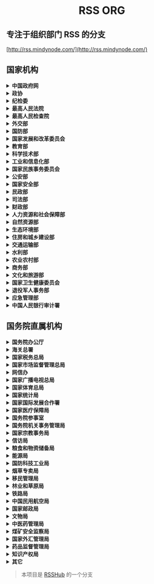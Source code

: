 <h1 align="center">RSS ORG</h1>

## 专注于组织部门 RSS 的分支

[http://rss.mindynode.com/](http://rss.mindynode.com/)

## 国家机构

<details>
    <summary><strong>中国政府网</strong></summary>

#### 1. [国务院-动态](http://rss.mindynode.com/guowuyuan/dongtai)

    路由： http://rss.mindynode.com/guowuyuan/dongtai

#### 2. [新闻-要闻](http://rss.mindynode.com/guowuyuan/xinwen)

    路由： http://rss.mindynode.com/guowuyuan/xinwen

#### 3. [政策-最新](http://rss.mindynode.com/guowuyuan/zhengce-zuixin)

    路由： http://rss.mindynode.com/guowuyuan/zhengce-zuixin

#### 4. [数据-要闻](http://rss.mindynode.com/guowuyuan/shuju)

    路由： http://rss.mindynode.com/guowuyuan/shuju

#### 5. [数据-公开征求意见](http://rss.mindynode.com/guowuyuan/fazhiban)

    路由： http://rss.mindynode.com/guowuyuan/fazhiban

</details>

<details>
    <summary><strong>政协</strong></summary>

#### 1. [政协-新闻](http://rss.mindynode.com/cppcc/news)

    路由： http://rss.mindynode.com/cppcc/news

#### 2. [政协-权威发布](http://rss.mindynode.com/cppcc/fabu)

    路由： http://rss.mindynode.com/cppcc/fabu

</details>

<details>
    <summary><strong>纪检委</strong></summary>

#### 1. [要闻](http://rss.mindynode.com/jijian/yaowen)

    路由： http://rss.mindynode.com/jijian/yaowen

#### 2. [中管审查](http://rss.mindynode.com/jijian/zhongguansc)

    路由： http://rss.mindynode.com/jijian/zhongguansc

#### 3. [中管处分](http://rss.mindynode.com/jijian/zhongguancf)

    路由： http://rss.mindynode.com/jijian/zhongguancf

#### 4. [中央审查](http://rss.mindynode.com/jijian/zhongyangsc)

    路由： http://rss.mindynode.com/jijian/zhongyangsc

#### 5. [中央处分](http://rss.mindynode.com/jijian/zhongyangcf)

    路由： http://rss.mindynode.com/jijian/zhongyangcf

#### 6. [省管审查](http://rss.mindynode.com/jijian/shenguansc)

    路由： http://rss.mindynode.com/jijian/shenguansc

#### 7. [省管处分](http://rss.mindynode.com/jijian/shenguancf)

    路由： http://rss.mindynode.com/jijian/shenguancf

</details>

<details>
    <summary><strong>最高人民法院</strong></summary>

#### 1. [新闻](http://rss.mindynode.com/zgfy/zuigao)

    路由： http://rss.mindynode.com/zgfy/zuigao

#### 2. [地方新闻](http://rss.mindynode.com/zgfy/difang)

    路由： http://rss.mindynode.com/zgfy/difang

#### 3. [司法解释](http://rss.mindynode.com/zgfy/jieshi)

    路由： http://rss.mindynode.com/zgfy/jieshi

#### 4. [重大案件](http://rss.mindynode.com/zgfy/zhongda)

    路由： http://rss.mindynode.com/zgfy/zhongda

</details>

<details>
    <summary><strong>最高人民检查院</strong></summary>

#### 1. [权威发布](http://rss.mindynode.com/jianchayuan/fabu)

    路由： http://rss.mindynode.com/jianchayuan/fabu

#### 2. [新闻](http://rss.mindynode.com/jianchayuan/xinwen)

    路由： http://rss.mindynode.com/jianchayuan/xinwen

## 国务院组成部门

</details>

<details>
    <summary><strong>外交部</strong></summary>

#### 1. [领导人活动](http://rss.mindynode.com/waijiaobu/lingdaoren)

    路由： http://rss.mindynode.com/waijiaobu/lingdaoren

#### 2. [司局新闻](http://rss.mindynode.com/waijiaobu/sjxw)

    路由： http://rss.mindynode.com/waijiaobu/sjxw

#### 3. [驻外报道](http://rss.mindynode.com/waijiaobu/zwbd)

    路由： http://rss.mindynode.com/waijiaobu/zwbd


</details>

<details>
    <summary><strong>国防部</strong></summary>

#### 1. [权威发布](http://rss.mindynode.com/guofangbu/fabu)

    路由： http://rss.mindynode.com/guofangbu/fabu


</details>

<details>
    <summary><strong>国家发展和改革委员会</strong></summary>

#### 1. [新闻](http://rss.mindynode.com/fagaiwei/xinwen)

    路由： http://rss.mindynode.com/fagaiwei/xinwen

</details>

<details>
    <summary><strong>教育部</strong></summary>

#### 1. [教育要闻](http://rss.mindynode.com/jiaoyubu/jyyw)

    路由： http://rss.mindynode.com/jiaoyubu/jyyw

#### 2. [教育通知](http://rss.mindynode.com/jiaoyubu/jytz)

    路由： http://rss.mindynode.com/jiaoyubu/jytz


</details>

<details>
    <summary><strong>科学技术部</strong></summary>

#### 1. [最近更新](http://rss.mindynode.com/kejibu/gengxin)

    路由： http://rss.mindynode.com/kejibu/gengxin

</details>

<details>
    <summary><strong>工业和信息化部</strong></summary>

#### 1. [工作动态](http://rss.mindynode.com/gongxinbu/dongtai)

    路由： http://rss.mindynode.com/gongxinbu/dongtai

#### 2. [对外交流](http://rss.mindynode.com/gongxinbu/duiwai)

    路由： http://rss.mindynode.com/gongxinbu/duiwai

#### 3. [重点工作](http://rss.mindynode.com/gongxinbu/gongzuo)

    路由： http://rss.mindynode.com/gongxinbu/gongzuo

#### 4. [领导活动](http://rss.mindynode.com/gongxinbu/lingdao)

    路由： http://rss.mindynode.com/gongxinbu/lingdao

#### 5. [政策文件](http://rss.mindynode.com/gongxinbu/wenjian)

    路由： http://rss.mindynode.com/gongxinbu/wenjian

#### 6. [统计 综合](http://rss.mindynode.com/gongxinbu/tongji-zonghe)

    路由： http://rss.mindynode.com/gongxinbu/tongji-zonghe

#### 7. [统计 电子](http://rss.mindynode.com/gongxinbu/tongji-dianzi)

    路由： http://rss.mindynode.com/gongxinbu/tongji-dianzi

#### 8. [统计 软件](http://rss.mindynode.com/gongxinbu/tongji-ruanjian)

    路由： http://rss.mindynode.com/gongxinbu/tongji-ruanjian

#### 9. [统计 通信](http://rss.mindynode.com/gongxinbu/tongji-tongxin)

    路由： http://rss.mindynode.com/gongxinbu/tongji-tongxin

#### 10. [统计 消费品](http://rss.mindynode.com/gongxinbu/tongji-xiaofeipin)

    路由： http://rss.mindynode.com/gongxinbu/tongji-xiaofeipin

#### 11. [统计 原材料](http://rss.mindynode.com/gongxinbu/tongji-yuancailiao)

    路由： http://rss.mindynode.com/gongxinbu/tongji-yuancailiao

#### 12. [统计 装备](http://rss.mindynode.com/gongxinbu/tongji-zhuangbei)

    路由： http://rss.mindynode.com/gongxinbu/tongji-zhuangbei

</details>

<details>
    <summary><strong>国家民族事务委员会</strong></summary>

</details>

<details>
    <summary><strong>公安部</strong></summary>

#### 1. [通知](http://rss.mindynode.com/gonganbu/bulletin)

    路由： http://rss.mindynode.com/gonganbu/bulletin

</details>

<details>
    <summary><strong>国家安全部</strong></summary>

</details>

<details>
    <summary><strong>民政部</strong></summary>

#### 1. [政策](http://rss.mindynode.com/minzhengbu/news)

    路由： http://rss.mindynode.com/minzhengbu/news

#### 2. [统计](http://rss.mindynode.com/minzhengbu/tongji)

    路由： http://rss.mindynode.com/minzhengbu/tongji

</details>

<details>
    <summary><strong>司法部</strong></summary>

</details>

<details>
    <summary><strong>财政部</strong></summary>

#### 1. [政策发布](http://rss.mindynode.com/caizhengbu/zhengce)

    路由： http://rss.mindynode.com/caizhengbu/zhengce


</details>

<details>
    <summary><strong>人力资源和社会保障部</strong></summary>

#### 1. [工作动态](http://rss.mindynode.com/renshe/shebao)

    路由： http://rss.mindynode.com/renshe/shebao

#### 1. [新闻](http://rss.mindynode.com/renshe/xinwen)

    路由： http://rss.mindynode.com/renshe/xinwen

#### 1. [政策文件](http://rss.mindynode.com/renshe/zhengce)

    路由： http://rss.mindynode.com/renshe/zhengce


</details>

<details>
    <summary><strong>自然资源部</strong></summary>

</details>

<details>
    <summary><strong>生态环境部</strong></summary>

</details>

<details>
    <summary><strong>住房和城乡建设部</strong></summary>

#### 1. [要闻](http://rss.mindynode.com/zhufang/yaowen)

    路由： http://rss.mindynode.com/zhufang/yaowen

#### 2. [信息公示](http://rss.mindynode.com/zhufang/xinxi)

    路由： http://rss.mindynode.com/zhufang/xinxi

#### 3. [地方动态](http://rss.mindynode.com/zhufang/difang)

    路由： http://rss.mindynode.com/zhufang/difang


</details>

<details>
    <summary><strong>交通运输部</strong></summary>

</details>

<details>
    <summary><strong>水利部</strong></summary>

</details>

<details>
    <summary><strong>农业农村部</strong></summary>

</details>

<details>
    <summary><strong>商务部</strong></summary>

</details>

<details>
    <summary><strong>文化和旅游部</strong></summary>

</details>

<details>
    <summary><strong>国家卫生健康委员会</strong></summary>

#### 1. [最新信息](http://rss.mindynode.com/weijianwei/news)

    路由： http://rss.mindynode.com/weijianwei/news

</details>

<details>
    <summary><strong>退役军人事务部</strong></summary>

</details>

<details>
    <summary><strong>应急管理部</strong></summary>

</details>

<details>
    <summary><strong>中国人民银行审计署</strong></summary>

</details>


## 国务院直属机构

<details>
    <summary><strong>国务院办公厅</strong></summary>

#### 1. [政府信息公开](http://rss.mindynode.com/guowuyuan/zhengce/all/all)

    路由： http://rss.mindynode.com/guowuyuan/zhengce/:topic/:category

    参数： topic: all | 国民经济管理-国有资产监管 | 财政-金融-审计 | 国土资源-能源 农业-林业-水利 category: all | 国令 | 国发 | 国函 | 国发明电 | 国办发 | 国办函 | 国办发明电

</details>

<details>
    <summary><strong>海关总署</strong></summary>

#### 1. [动态](http://rss.mindynode.com/haiguan/dongtai)

    路由： http://rss.mindynode.com/haiguan/dongtai


</details>

<details>
    <summary><strong>国家税务总局</strong></summary>

#### 1. [税务要闻](http://rss.mindynode.com/shuiwu/yaowen)

    路由： http://rss.mindynode.com/shuiwu/yaowen

</details>

<details>
    <summary><strong>国家市场监督管理总局</strong></summary>

#### 1. [召回公告](http://rss.mindynode.com/shichang/zhaohui)

    路由： http://rss.mindynode.com/shichang/zhaohui

#### 2. [公告](http://rss.mindynode.com/shichang/gonggao)

    路由： http://rss.mindynode.com/shichang/gonggao

#### 3. [通告](http://rss.mindynode.com/shichang/tonggao)

    路由： http://rss.mindynode.com/shichang/tonggao

#### 4. [新闻发布](http://rss.mindynode.com/shichang/xinwen)

    路由： http://rss.mindynode.com/shichang/xinwen

#### 5. [文件发布](http://rss.mindynode.com/shichang/wenjian)

    路由： http://rss.mindynode.com/shichang/wenjian

</details>

<details>
    <summary><strong>网信办</strong></summary>

#### 1. [网信办 办公室发布](http://rss.mindynode.com/wangxinban/fabu)

    路由： http://rss.mindynode.com/wangxinban/fabu

#### 2. [网信办 办公室工作](http://rss.mindynode.com/wangxinban/bangongshi)

    路由： http://rss.mindynode.com/wangxinban/bangongshi

#### 3. [网信办 网络安全动态](http://rss.mindynode.com/wangxinban/anquan)

    路由： http://rss.mindynode.com/wangxinban/anquan

#### 4. [网信办 网络安全管理](http://rss.mindynode.com/wangxinban/anquan-guanli)

    路由： http://rss.mindynode.com/wangxinban/anquan-guanli

</details>

<details>
    <summary><strong>国家广播电视总局</strong></summary>

#### 1. [国家广播电视总局 通知公告](http://rss.mindynode.com/guangdian/tongzhi)

    路由： http://rss.mindynode.com/guangdian/tongzhi

#### 2. [国家广播电视总局 电影剧本备案](http://rss.mindynode.com/guangdian/movie-beian)

    路由： http://rss.mindynode.com/guangdian/movie-beian

#### 3. [国家广播电视总局 电影放映许可](http://rss.mindynode.com/guangdian/movie-xuke)

    路由： http://rss.mindynode.com/guangdian/movie-xuke

</details>

<details>
    <summary><strong>国家体育总局</strong></summary>


#### 1. [通知公告](http://rss.mindynode.com/tiyu/tongzhi)

    路由： http://rss.mindynode.com/tiyu/tongzhi

#### 2. [地方动态](http://rss.mindynode.com/tiyu/difang)

    路由： http://rss.mindynode.com/tiyu/difang


</details>

<details>
    <summary><strong>国家统计局</strong></summary>

</details>

<details>
    <summary><strong>国家国际发展合作署</strong></summary>

</details>

<details>
    <summary><strong>国家医疗保障局</strong></summary>

</details>

<details>
    <summary><strong>国务院参事室</strong></summary>

</details>

<details>
    <summary><strong>国务院机关事务管理局</strong></summary>

</details>

<details>
    <summary><strong>国家宗教事务局</strong></summary>

#### 1. [部工作动态](http://rss.mindynode.com/zongjiao/bu)

    路由： http://rss.mindynode.com/zongjiao/bu

#### 2. [地方工作动态](http://rss.mindynode.com/zongjiao/difang)

    路由： http://rss.mindynode.com/zongjiao/difang

#### 3. [宗教界动态](http://rss.mindynode.com/zongjiao/zongjiao)

    路由： http://rss.mindynode.com/zongjiao/zongjiao


## 国务院部委管理的国家局

</details>

<details>
    <summary><strong>信访局</strong></summary>

</details>

<details>
    <summary><strong>粮食和物资储备局</strong></summary>

</details>

<details>
    <summary><strong>能源局</strong></summary>

</details>

<details>
    <summary><strong>国防科技工业局</strong></summary>

</details>

<details>
    <summary><strong>烟草专卖局</strong></summary>

</details>

<details>
    <summary><strong>移民管理局</strong></summary>

</details>

<details>
    <summary><strong>林业和草原局</strong></summary>

</details>

<details>
    <summary><strong>铁路局</strong></summary>

</details>

<details>
    <summary><strong>中国民用航空局</strong></summary>

</details>

<details>
    <summary><strong>国家邮政局</strong></summary>

</details>

<details>
    <summary><strong>文物局</strong></summary>

</details>

<details>
    <summary><strong>中医药管理局</strong></summary>

</details>

<details>
    <summary><strong>煤矿安全监察局</strong></summary>

</details>

<details>
    <summary><strong>国家外汇管理局</strong></summary>

#### 1. [要闻](http://rss.mindynode.com/waihui/yaowen)

    路由： http://rss.mindynode.com/waihui/yaowen


</details>

<details>
    <summary><strong>药品监督管理局</strong></summary>

</details>

<details>
    <summary><strong>知识产权局</strong></summary>

#### 1. [知识产权工作](http://rss.mindynode.com/ip/gongzuo)

    路由： http://rss.mindynode.com/ip/gongzuo

#### 2. [工作通知](http://rss.mindynode.com/ip/tongzhi)

    路由： http://rss.mindynode.com/ip/tongzhi


</details>

<details>
    <summary><strong>其它</strong></summary>

#### 1. [深圳证券交易所上市公司公告](http://rss.mindynode.com/szse/300104)

    路由： http://rss.mindynode.com/szse/:secode

    参数： secode: 股票代码

#### 2. [上海证券交易所上市公司公告](http://rss.mindynode.com/shse/600687)

    路由： http://rss.mindynode.com/shse/:secode

    参数： secode: 股票代码

#### 3. [海淀法院 案件快报](http://rss.mindynode.com/hdfy/anjian)

    路由： http://rss.mindynode.com/hdfy/anjian

#### 4. [上海市经济和信息化委员会 政务公开](http://rss.mindynode.com/shgov/bulletin)

    路由： http://rss.mindynode.com/shgov/bulletin

#### 5. [四川省纪检委](http://rss.mindynode.com/gov/sichuan/jijian)

    路由： http://rss.mindynode.com/gov-sichuan/jijian

#### 6. [网易新闻](http://rss.mindynode.com/netease/guoji)

    路由： http://rss.mindynode.com/netease/:category

    参数： category: [guoji（国际）| guonei（国内）| shehui（社会）| yaowen（要闻）| tech（科技）| sports（体育）| ent（娱乐）| lady（女性）| auto（汽车）| house（住房）| jiankang（健康）]

#### 7. [参考消息](http://rss.mindynode.com/cankao/roll)

    路由： http://rss.mindynode.com/cankao/roll

</details>

> 本项目是 [RSSHub](https://github.com/DIYgod/RSSHub) 的一个分支
